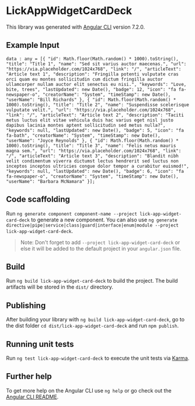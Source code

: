 # LickAppWidgetCardDeck

This library was generated with [Angular CLI](https://github.com/angular/angular-cli) version 7.2.0.

## Example Input

`data : any = [{
  "id": Math.floor(Math.random() * 1000).toString(),
  "title": "Title 1",
  "name": "Sed sit varius auctor maecenas.",
  "url": "https://via.placeholder.com/1024x768",
  "link": "/",
  "articleText": "Article text 1",
  "description": "Fringilla potenti vulputate cras orci quam eu montes sollicitudin cum dictum fringilla auctor ullamcorper nullam auctor elit senectus eu nisi.",
  "keywords": "Love, bite, trees",
  "lastUpdated": new Date(),
  "badge": 12,
  "icon": "fa fa-newspaper-o",
  "creatorName": "System",
  "timeStamp": new Date(),
  "userName": "Bill Richards"
}, {
  "id": Math.floor(Math.random() * 1000).toString(),
  "title": "Title 2",
  "name": "Suspendisse scelerisque vulputate velit.",
  "url": "https://via.placeholder.com/1024x768",
  "link": "/",
  "articleText": "Article text 2",
  "description": "Taciti metus luctus elit vitae vehicula duis hac varius eget nisl justo dapibus lacinia montes aptent sollicitudin sed metus nulla?",
  "keywords": null,
  "lastUpdated": new Date(),
  "badge": 5,
  "icon": "fa fa-bath",
  "creatorName": "System",
  "timeStamp": new Date(),
  "userName": "Joyce Reynolds"
}, {
  "id": Math.floor(Math.random() * 1000).toString(),
  "title": "Title 3",
  "name": "Felis netus mauris magna sem.",
  "url": "https://via.placeholder.com/1024x768",
  "link": "/",
  "articleText": "Article text 3",
  "description": "Blandit nibh velit condimentum viverra dictumst lectus hendrerit sed luctus non inceptos inceptos ultricies congue dolor tempor a curabitur euismod!",
  "keywords": null,
  "lastUpdated": new Date(),
  "badge": 6,
  "icon": "fa fa-newspaper-o",
  "creatorName": "System",
  "timeStamp": new Date(),
  "userName": "Barbara McNamara"
}];`

## Code scaffolding

Run `ng generate component component-name --project lick-app-widget-card-deck` to generate a new component. You can also use `ng generate directive|pipe|service|class|guard|interface|enum|module --project lick-app-widget-card-deck`.
> Note: Don't forget to add `--project lick-app-widget-card-deck` or else it will be added to the default project in your `angular.json` file.

## Build

Run `ng build lick-app-widget-card-deck` to build the project. The build artifacts will be stored in the `dist/` directory.

## Publishing

After building your library with `ng build lick-app-widget-card-deck`, go to the dist folder `cd dist/lick-app-widget-card-deck` and run `npm publish`.

## Running unit tests

Run `ng test lick-app-widget-card-deck` to execute the unit tests via [Karma](https://karma-runner.github.io).

## Further help

To get more help on the Angular CLI use `ng help` or go check out the [Angular CLI README](https://github.com/angular/angular-cli/blob/master/README.md).
